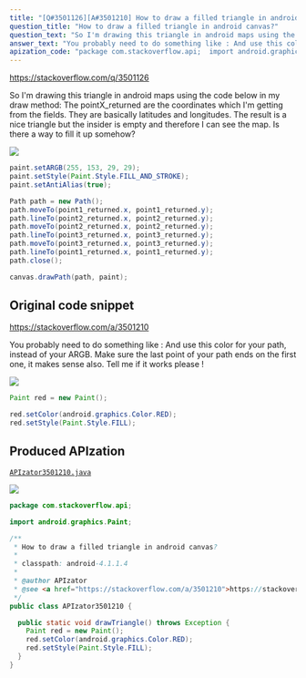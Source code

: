 ```yaml
---
title: "[Q#3501126][A#3501210] How to draw a filled triangle in android canvas?"
question_title: "How to draw a filled triangle in android canvas?"
question_text: "So I'm drawing this triangle in android maps using the code below in my draw method: The pointX_returned are the coordinates which I'm getting from the fields. They are basically latitudes and longitudes. The result is a nice triangle but the insider is empty and therefore I can see the map. Is there a way to fill it up somehow?"
answer_text: "You probably need to do something like : And use this color for your path, instead of your ARGB. Make sure the last point of your path ends on the first one, it makes sense also. Tell me if it works please !"
apization_code: "package com.stackoverflow.api;  import android.graphics.Paint;  /**  * How to draw a filled triangle in android canvas?  *  * classpath: android-4.1.1.4  *  * @author APIzator  * @see <a href=\"https://stackoverflow.com/a/3501210\">https://stackoverflow.com/a/3501210</a>  */ public class APIzator3501210 {    public static void drawTriangle() throws Exception {     Paint red = new Paint();     red.setColor(android.graphics.Color.RED);     red.setStyle(Paint.Style.FILL);   } }"
---
```


https://stackoverflow.com/q/3501126

So I&#x27;m drawing this triangle in android maps using the code below in my draw method:
The pointX_returned are the coordinates which I&#x27;m getting from the fields. They are basically latitudes and longitudes.
The result is a nice triangle but the insider is empty and therefore I can see the map. Is there a way to fill it up somehow?


<div class="code-logo"><img src="/stackoverflow.png" /></div>

```java
paint.setARGB(255, 153, 29, 29);
paint.setStyle(Paint.Style.FILL_AND_STROKE);
paint.setAntiAlias(true);

Path path = new Path();
path.moveTo(point1_returned.x, point1_returned.y);
path.lineTo(point2_returned.x, point2_returned.y);
path.moveTo(point2_returned.x, point2_returned.y);
path.lineTo(point3_returned.x, point3_returned.y);
path.moveTo(point3_returned.x, point3_returned.y);
path.lineTo(point1_returned.x, point1_returned.y);
path.close();

canvas.drawPath(path, paint);
```


## Original code snippet

https://stackoverflow.com/a/3501210

You probably need to do something like :
And use this color for your path, instead of your ARGB. Make sure the last point of your path ends on the first one, it makes sense also.
Tell me if it works please !

<div class="code-logo"><img src="/stackoverflow.png" /></div>

```java
Paint red = new Paint();

red.setColor(android.graphics.Color.RED);
red.setStyle(Paint.Style.FILL);
```

## Produced APIzation

[`APIzator3501210.java`](https://github.com/pasqualesalza/apization/raw/main/data/search/APIzator3501210.java)

<div class="code-logo"><img src="/apizator.png" /></div>

```java
package com.stackoverflow.api;

import android.graphics.Paint;

/**
 * How to draw a filled triangle in android canvas?
 *
 * classpath: android-4.1.1.4
 *
 * @author APIzator
 * @see <a href="https://stackoverflow.com/a/3501210">https://stackoverflow.com/a/3501210</a>
 */
public class APIzator3501210 {

  public static void drawTriangle() throws Exception {
    Paint red = new Paint();
    red.setColor(android.graphics.Color.RED);
    red.setStyle(Paint.Style.FILL);
  }
}

```